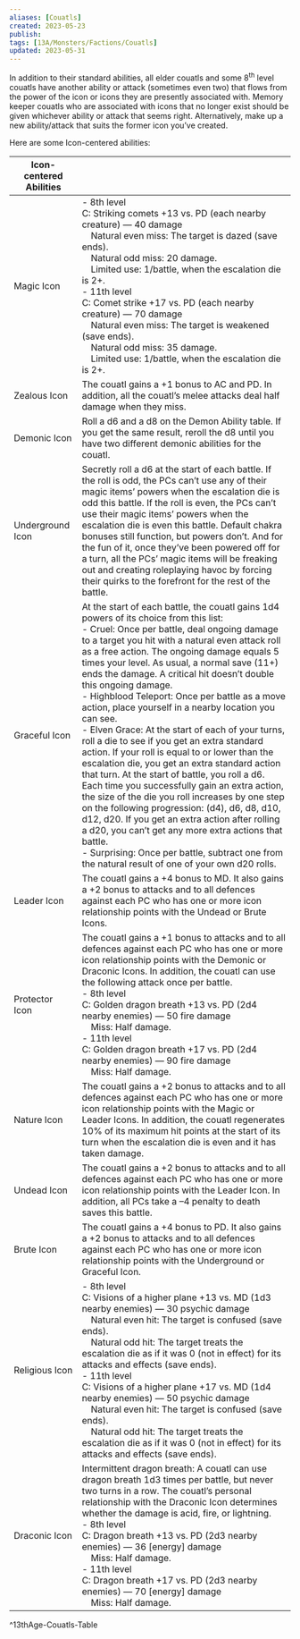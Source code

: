 ```yaml
---
aliases: [Couatls]
created: 2023-05-23
publish: 
tags: [13A/Monsters/Factions/Couatls]
updated: 2023-05-31
---
```


In addition to their standard abilities, all elder couatls and some 8<sup>th</sup> level couatls have another ability or attack (sometimes even two) that flows from the power of the icon or icons they are presently associated with. Memory keeper couatls who are associated with icons that no longer exist should be given whichever ability or attack that seems right. Alternatively, make up a new ability/attack that suits the former icon you’ve created.

Here are some Icon-centered abilities:

| Icon-centered Abilities                                                                                            |                                                                                                                                                                                                                                                      |
|------------------------------------------------------------------------------------------------------------------|------------------------------------------------------------------------------------------------------------------------------------------------------------------------------------------------------------------------------------------------------|
| Magic Icon                                                                                                        | - 8th level<br>C: Striking comets +13 vs. PD (each nearby creature) — 40 damage<br> Natural even miss: The target is dazed (save ends).<br> Natural odd miss: 20 damage.<br> Limited use: 1/battle, when the escalation die is 2+.<br>- 11th level<br>C: Comet strike +17 vs. PD (each nearby creature) — 70 damage<br> Natural even miss: The target is weakened (save ends).<br> Natural odd miss: 35 damage.<br> Limited use: 1/battle, when the escalation die is 2+. |
| Zealous Icon                                                                                                      | The couatl gains a +1 bonus to AC and PD. In addition, all the couatl’s melee attacks deal half damage when they miss.                                                                                                                               |
| Demonic Icon                                                                                                      | Roll a d6 and a d8 on the Demon Ability table. If you get the same result, reroll the d8 until you have two different demonic abilities for the couatl.                                                                                              |
| Underground Icon                                                                                                  | Secretly roll a d6 at the start of each battle. If the roll is odd, the PCs can’t use any of their magic items’ powers when the escalation die is odd this battle. If the roll is even, the PCs can’t use their magic items’ powers when the escalation die is even this battle. Default chakra bonuses still function, but powers don’t. And for the fun of it, once they’ve been powered off for a turn, all the PCs’ magic items will be freaking out and creating roleplaying havoc by forcing their quirks to the forefront for the rest of the battle.                                               |
| Graceful Icon                                                                                                     | At the start of each battle, the couatl gains 1d4 powers of its choice from this list:<br>- Cruel: Once per battle, deal ongoing damage to a target you hit with a natural even attack roll as a free action. The ongoing damage equals 5 times your level. As usual, a normal save (11+) ends the damage. A critical hit doesn’t double this ongoing damage.<br>- Highblood Teleport: Once per battle as a move action, place yourself in a nearby location you can see.<br>- Elven Grace: At the start of each of your turns, roll a die to see if you get an extra standard action. If your roll is equal to or lower than the escalation die, you get an extra standard action that turn. At the start of battle, you roll a d6. Each time you successfully gain an extra action, the size of the die you roll increases by one step on the following progression: (d4), d6, d8, d10, d12, d20. If you get an extra action after rolling a d20, you can’t get any more extra actions that battle.<br>- Surprising: Once per battle, subtract one from the natural result of one of your own d20 rolls. |
| Leader Icon                                                                                                       | The couatl gains a +4 bonus to MD. It also gains a +2 bonus to attacks and to all defences against each PC who has one or more icon relationship points with the Undead or Brute Icons.                                                                 |
| Protector Icon                                                                                                    | The couatl gains a +1 bonus to attacks and to all defences against each PC who has one or more icon relationship points with the Demonic or Draconic Icons. In addition, the couatl can use the following attack once per battle.<br>- 8th level<br>C: Golden dragon breath +13 vs. PD (2d4 nearby enemies) — 50 fire damage<br> Miss: Half damage.<br>- 11th level<br>C: Golden dragon breath +17 vs. PD (2d4 nearby enemies) — 90 fire damage<br> Miss: Half damage. |
| Nature Icon                                                                                                       | The couatl gains a +2 bonus to attacks and to all defences against each PC who has one or more icon relationship points with the Magic or Leader Icons. In addition, the couatl regenerates 10% of its maximum hit points at the start of its turn when the escalation die is even and it has taken damage.                                                                                      |
| Undead Icon                                                                                                       | The couatl gains a +2 bonus to attacks and to all defences against each PC who has one or more icon relationship points with the Leader Icon. In addition, all PCs take a –4 penalty to death saves this battle.                                                                                                         |
| Brute Icon                                                                                                        | The couatl gains a +4 bonus to PD. It also gains a +2 bonus to attacks and to all defences against each PC who has one or more icon relationship points with the Underground or Graceful Icon.                                                             |
| Religious Icon                                                                                                    | - 8th level<br>C: Visions of a higher plane +13 vs. MD (1d3 nearby enemies) — 30 psychic damage<br> Natural even hit: The target is confused (save ends).<br> Natural odd hit: The target treats the escalation die as if it was 0 (not in effect) for its attacks and effects (save ends).<br>- 11th level<br>C: Visions of a higher plane +17 vs. MD (1d4 nearby enemies) — 50 psychic damage<br> Natural even hit: The target is confused (save ends).<br> Natural odd hit: The target treats the escalation die as if it was 0 (not in effect) for its attacks and effects (save ends). |
| Draconic Icon                                                                                                     | Intermittent dragon breath: A couatl can use dragon breath 1d3 times per battle, but never two turns in a row. The couatl’s personal relationship with the Draconic Icon determines whether the damage is acid, fire, or lightning.<br>- 8th level<br>C: Dragon breath +13 vs. PD (2d3 nearby enemies) — 36 [energy] damage<br> Miss: Half damage.<br>- 11th level<br>C: Dragon breath +17 vs. PD (2d3 nearby enemies) — 70 [energy] damage<br> Miss: Half damage.                                                       |        
^13thAge-Couatls-Table
